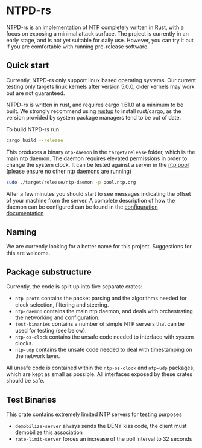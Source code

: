 # NTPD-rs

NTPD-rs is an implementation of NTP completely written in Rust, with a focus on exposing a minimal attack surface. The project is currently in an early stage, and is not yet suitable for daily use. However, you can try it out if you are comfortable with running pre-release software.

## Quick start

Currently, NTPD-rs only support linux based operating systems. Our current testing only targets linux kernels after version 5.0.0, older kernels may work but are not guaranteed.

NTPD-rs is written in rust, and requires cargo 1.61.0 at a minimum to be built. We strongly recommend using [rustup](https://rustup.rs) to install rust/cargo, as the version provided by system package managers tend to be out of date.

To build NTPD-rs run
```sh
cargo build --release
```
This produces a binary `ntp-daemon` in the `target/release` folder, which is the main ntp daemon. The daemon requires elevated permissions in order to change the system clock. It can be tested against a server in the [ntp pool](https://ntppool.org) (please ensure no other ntp daemons are running)
```sh
sudo ./target/release/ntp-daemon -p pool.ntp.org
```
After a few minutes you should start to see messages indicating the offset of your machine from the server. A complete description of how the daemon can be configured can be found in the [configuration documentation](CONFIGURATION.md)

## Naming

We are currently looking for a better name for this project. Suggestions for this are welcome.

## Package substructure

Currently, the code is split up into five separate crates:
 - `ntp-proto` contains the packet parsing and the algorithms needed for clock selection, filtering and steering.
 - `ntp-daemon` contains the main ntp daemon, and deals with orchestrating the networking and configuration.
 - `test-binaries` contains a number of simple NTP servers that can be used for testing (see below).
 - `ntp-os-clock` contains the unsafe code needed to interface with system clocks.
 - `ntp-udp` contains the unsafe code needed to deal with timestamping on the network layer.

All unsafe code is contained within the `ntp-os-clock` and `ntp-udp` packages, which are kept as small as possible. All interfaces exposed by these crates should be safe.

## Test Binaries

This crate contains extremely limited NTP servers for testing purposes 

* `demobilize-server` always sends the DENY kiss code, the client must demobilize this association
* `rate-limit-server` forces an increase of the poll interval to 32 seconds
